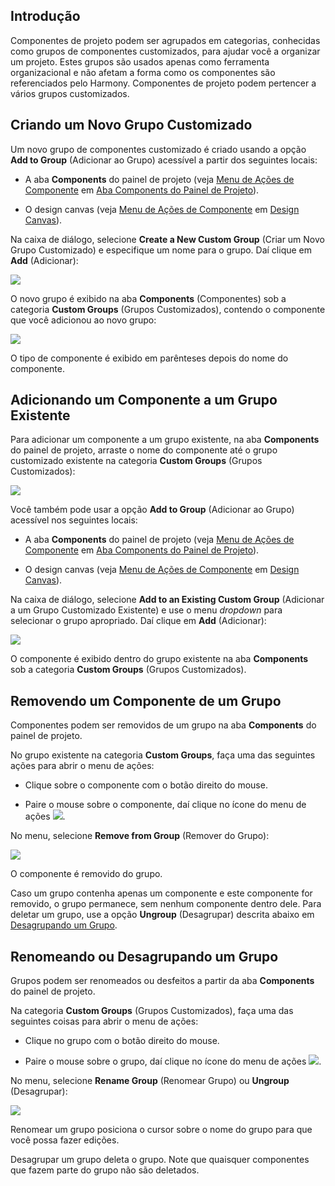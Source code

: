 [//]: # (Grupos de Componentes)
[//]: # (This is a translation of Version 26, published on August 4, 2021.)

## Introdução

Componentes de projeto podem ser agrupados em categorias, conhecidas como grupos de componentes customizados, para ajudar você a organizar um projeto. Estes grupos são usados apenas como ferramenta organizacional e não afetam a forma como os componentes são referenciados pelo Harmony. Componentes de projeto podem pertencer a vários grupos customizados.


## Criando um Novo Grupo Customizado

Um novo grupo de componentes customizado é criado usando a opção **Add to Group** (Adicionar ao Grupo) acessível a partir dos seguintes locais:

-   A aba **Components** do painel de projeto (veja [Menu de Ações de Componente](https://success.jitterbit.com/display/CS/Project+Pane+Components+Tab?showLanguage=pt_BR#ProjectPaneComponentsTab-component-actions-menu) em [Aba Components do Painel de Projeto](https://success.jitterbit.com/display/CS/Project+Pane+Components+Tab?showLanguage=pt_BR)).

-   O design canvas (veja [Menu de Ações de Componente](https://success.jitterbit.com/display/CS/Design+Canvas?showLanguage=pt_BR#DesignCanvas-component-actions-menu) em [Design Canvas](https://success.jitterbit.com/display/CS/Design+Canvas?showLanguage=pt_BR)).

Na caixa de diálogo, selecione **Create a New Custom Group** (Criar um Novo Grupo Customizado) e especifique um nome para o grupo. Daí clique em **Add** (Adicionar):

<span class="confluence-embedded-file-wrapper"><img src="https://docs-source.jitterbit.com/cs/dialog/add-to-custom-group_new.png" class="confluence-embedded-image confluence-external-resource" data-image-src="https://docs-source.jitterbit.com/cs/dialog/add-to-custom-group_new.png" /></span>

O novo grupo é exibido na aba **Components** (Componentes) sob a categoria **Custom Groups** (Grupos Customizados), contendo o componente que você adicionou ao novo grupo:

<span class="confluence-embedded-file-wrapper"><img src="https://docs-source.jitterbit.com/cs/project-pane/components/custom-groups.png" class="confluence-embedded-image confluence-external-resource" data-image-src="https://docs-source.jitterbit.com/cs/project-pane/components/custom-groups.png" /></span>

O tipo de componente é exibido em parênteses depois do nome do componente.


## Adicionando um Componente a um Grupo Existente

Para adicionar um componente a um grupo existente, na aba **Components** do painel de projeto, arraste o nome do componente até o grupo customizado existente na categoria **Custom Groups** (Grupos Customizados):

<span class="confluence-embedded-file-wrapper"><img src="https://docs-source.jitterbit.com/cs/project-pane/components/add-component-to-group.gif" class="confluence-embedded-image confluence-external-resource" data-image-src="https://docs-source.jitterbit.com/cs/project-pane/components/add-component-to-group.gif" /></span>

Você também pode usar a opção **Add to Group** (Adicionar ao Grupo) acessível nos seguintes locais:

-   A aba **Components** do painel de projeto (veja [Menu de Ações de Componente](https://success.jitterbit.com/display/CS/Project+Pane+Components+Tab?showLanguage=pt_BR#ProjectPaneComponentsTab-component-actions-menu) em [Aba Components do Painel de Projeto](https://success.jitterbit.com/display/CS/Project+Pane+Components+Tab?showLanguage=pt_BR)).

-   O design canvas (veja [Menu de Ações de Componente](https://success.jitterbit.com/display/CS/Design+Canvas?showLanguage=pt_BR#DesignCanvas-component-actions-menu) em [Design Canvas](https://success.jitterbit.com/display/CS/Design+Canvas?showLanguage=pt_BR)).

Na caixa de diálogo, selecione **Add to an Existing Custom Group** (Adicionar a um Grupo Customizado Existente) e use o menu *dropdown* para selecionar o grupo apropriado. Daí clique em **Add** (Adicionar):

<span class="confluence-embedded-file-wrapper"><img src="https://docs-source.jitterbit.com/cs/dialog/add-to-custom-group_existing.png" class="confluence-embedded-image confluence-external-resource" data-image-src="https://docs-source.jitterbit.com/cs/dialog/add-to-custom-group_existing.png" /></span>

O componente é exibido dentro do grupo existente na aba **Components** sob a categoria **Custom Groups** (Grupos Customizados).


## Removendo um Componente de um Grupo

Componentes podem ser removidos de um grupo na aba **Components** do painel de projeto.

No grupo existente na categoria **Custom Groups**, faça uma das seguintes ações para abrir o menu de ações:

-   Clique sobre o componente com o botão direito do mouse.

-   Paire o mouse sobre o componente, daí clique no ícone do menu de ações <span class="confluence-embedded-file-wrapper"><img src="https://docs-source.jitterbit.com/common/icons/actions-menu_2.png" class="confluence-embedded-image confluence-external-resource" /></span>.

No menu, selecione **Remove from Group** (Remover do Grupo):

<span class="confluence-embedded-file-wrapper"><img src="https://docs-source.jitterbit.com/cs/project-pane/components/custom-groups_remove.png" class="confluence-embedded-image confluence-external-resource" data-image-src="https://docs-source.jitterbit.com/cs/project-pane/components/custom-groups_remove.png" /></span>

O componente é removido do grupo.

Caso um grupo contenha apenas um componente e este componente for removido, o grupo permanece, sem nenhum componente dentro dele. Para deletar um grupo, use a opção **Ungroup** (Desagrupar) descrita abaixo em [Desagrupando um Grupo](https://success.jitterbit.com/display/CS/Component+Groups?showLanguage=pt_BR#ComponentGroups-ungrouping).


## Renomeando ou Desagrupando um Grupo

Grupos podem ser renomeados ou desfeitos a partir da aba **Components** do painel de projeto.

Na categoria **Custom Groups** (Grupos Customizados), faça uma das seguintes coisas para abrir o menu de ações:

-   Clique no grupo com o botão direito do mouse.

-   Paire o mouse sobre o grupo, daí clique no ícone do menu de ações <span class="confluence-embedded-file-wrapper"><img src="https://docs-source.jitterbit.com/common/icons/actions-menu_2.png" class="confluence-embedded-image confluence-external-resource" /></span>.

No menu, selecione **Rename Group** (Renomear Grupo) ou **Ungroup** (Desagrupar):

<span class="confluence-embedded-file-wrapper"><img src="https://docs-source.jitterbit.com/cs/project-pane/components/custom-groups_menu.png" class="confluence-embedded-image confluence-external-resource" data-image-src="https://docs-source.jitterbit.com/cs/project-pane/components/custom-groups_menu.png" /></span>

Renomear um grupo posiciona o cursor sobre o nome do grupo para que você possa fazer edições.

Desagrupar um grupo deleta o grupo. Note que quaisquer componentes que fazem parte do grupo não são deletados.
